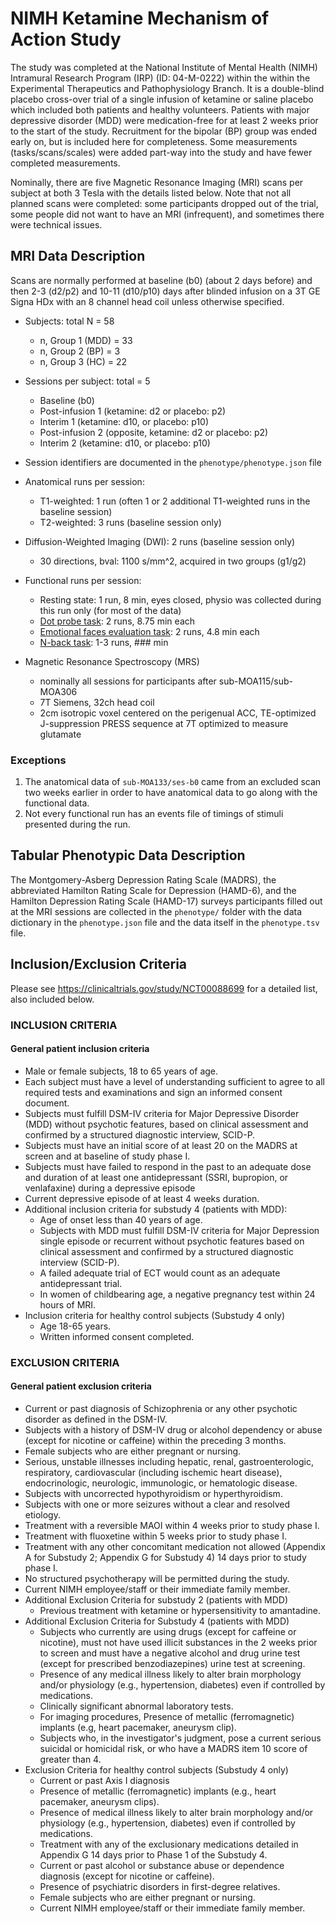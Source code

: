 # NIMH Ketamine Mechanism of Action Study

The study was completed at the National Institute of Mental Health (NIMH) Intramural Research Program (IRP)  (ID: 04-M-0222) within the within the Experimental Therapeutics and Pathophysiology Branch.  It is a double-blind placebo cross-over trial of a single infusion of ketamine or saline placebo which included both patients and healthy volunteers. Patients with major depressive disorder (MDD) were medication-free for at least 2 weeks prior to the start of the study. Recruitment for the bipolar (BP) group was ended early on, but is included here for completeness. Some measurements (tasks/scans/scales) were added part-way into the study and have fewer completed measurements.

Nominally, there are five Magnetic Resonance Imaging (MRI) scans per subject at both 3 Tesla with the details listed below. Note that not all planned scans were completed: some participants dropped out of the trial, some people did not want to have an MRI (infrequent), and sometimes there were technical issues.

## MRI Data Description

Scans are normally performed at baseline (b0) (about 2 days before) and then 2-3 (d2/p2) and 10-11 (d10/p10) days after blinded infusion on a 3T GE Signa HDx with an 8 channel head coil unless otherwise specified.

- Subjects: total N = 58
  - n, Group 1 (MDD) = 33
  - n, Group 2 (BP) = 3
  - n, Group 3 (HC) = 22
- Sessions per subject: total = 5
  - Baseline (b0)
  - Post-infusion 1 (ketamine: d2 or placebo: p2)
  - Interim 1 (ketamine: d10, or placebo: p10)
  - Post-infusion 2 (opposite, ketamine: d2 or placebo: p2)
  - Interim 2 (ketamine: d10, or placebo: p10)
- Session identifiers are documented in the `phenotype/phenotype.json` file
- Anatomical runs per session:
  - T1-weighted: 1 run (often 1 or 2 additional T1-weighted runs in the baseline session)
  - T2-weighted: 3 runs (baseline session only)
- Diffusion-Weighted Imaging (DWI): 2 runs (baseline session only)
  - 30 directions, bval: 1100 s/mm^2, acquired in two groups (g1/g2)

- Functional runs per session:
  - Resting state: 1 run, 8 min, eyes closed, physio was collected during this run only (for most of the data)
  - [Dot probe task](https://www.sciencedirect.com/science/article/pii/S2213158218302183): 2 runs, 8.75 min each
  - [Emotional faces evaluation task](https://www.sciencedirect.com/science/article/pii/S0165032720328512): 2 runs, 4.8 min each
  - [N-back task](): 1-3 runs, ### min

- Magnetic Resonance Spectroscopy (MRS)
  - nominally all sessions for participants after sub-MOA115/sub-MOA306
  - 7T Siemens, 32ch head coil
  - 2cm isotropic voxel centered on the perigenual ACC, TE-optimized J-suppression PRESS sequence at 7T optimized to measure glutamate

### Exceptions

1. The anatomical data of `sub-MOA133/ses-b0` came from an excluded scan two weeks earlier in order to have anatomical data to go along with the functional data.
1. Not every functional run has an events file of timings of stimuli presented during the run.

## Tabular Phenotypic Data Description

The Montgomery-Asberg Depression Rating Scale (MADRS), the abbreviated Hamilton Rating Scale for Depression (HAMD-6), and the Hamilton Depression Rating Scale (HAMD-17) surveys participants filled out at the MRI sessions are collected in the `phenotype/` folder with the data dictionary in the `phenotype.json` file and the data itself in the `phenotype.tsv` file.

## Inclusion/Exclusion Criteria

Please see https://clinicaltrials.gov/study/NCT00088699 for a detailed list, also included below.

### INCLUSION CRITERIA

#### General patient inclusion criteria

- Male or female subjects, 18 to 65 years of age.
- Each subject must have a level of understanding sufficient to agree to all required tests and examinations and sign an informed consent document.
- Subjects must fulfill DSM-IV criteria for Major Depressive Disorder (MDD) without psychotic features, based on clinical assessment and confirmed by a structured diagnostic interview, SCID-P.
- Subjects must have an initial score of at least 20 on the MADRS at screen and at baseline of study phase I.
- Subjects must have failed to respond in the past to an adequate dose and duration of at least one antidepressant (SSRI, bupropion, or venlafaxine) during a depressive episode
- Current depressive episode of at least 4 weeks duration.
- Additional inclusion criteria for substudy 4 (patients with MDD):
  - Age of onset less than 40 years of age.
  - Subjects with MDD must fulfill DSM-IV criteria for Major Depression single episode or recurrent without psychotic features based on clinical assessment and confirmed by a structured diagnostic interview (SCID-P).
  - A failed adequate trial of ECT would count as an adequate antidepressant trial.
  - In women of childbearing age, a negative pregnancy test within 24 hours of MRI.
- Inclusion criteria for healthy control subjects (Substudy 4 only)
  - Age 18-65 years.
  - Written informed consent completed.

### EXCLUSION CRITERIA

#### General patient exclusion criteria

- Current or past diagnosis of Schizophrenia or any other psychotic disorder as defined in the DSM-IV.
- Subjects with a history of DSM-IV drug or alcohol dependency or abuse (except for nicotine or caffeine) within the preceding 3 months.
- Female subjects who are either pregnant or nursing.
- Serious, unstable illnesses including hepatic, renal, gastroenterologic, respiratory, cardiovascular (including ischemic heart disease), endocrinologic, neurologic, immunologic, or hematologic disease.
- Subjects with uncorrected hypothyroidism or hyperthyroidism.
- Subjects with one or more seizures without a clear and resolved etiology.
- Treatment with a reversible MAOI within 4 weeks prior to study phase I.
- Treatment with fluoxetine within 5 weeks prior to study phase I.
- Treatment with any other concomitant medication not allowed (Appendix A for Substudy 2; Appendix G for Substudy 4) 14 days prior to study phase I.
- No structured psychotherapy will be permitted during the study.
- Current NIMH employee/staff or their immediate family member.
- Additional Exclusion Criteria for substudy 2 (patients with MDD)
  - Previous treatment with ketamine or hypersensitivity to amantadine.
- Additional Exclusion Criteria for Substudy 4 (patients with MDD)
  - Subjects who currently are using drugs (except for caffeine or nicotine), must not have used illicit substances in the 2 weeks prior to screen and must have a negative alcohol and drug urine test (except for prescribed benzodiazepines) urine test at screening.
  - Presence of any medical illness likely to alter brain morphology and/or physiology (e.g., hypertension, diabetes) even if controlled by medications.
  - Clinically significant abnormal laboratory tests.
  - For imaging procedures, Presence of metallic (ferromagnetic) implants (e.g, heart pacemaker, aneurysm clip).
  - Subjects who, in the investigator's judgment, pose a current serious suicidal or homicidal risk, or who have a MADRS item 10 score of greater than 4.
- Exclusion Criteria for healthy control subjects (Substudy 4 only)
  - Current or past Axis I diagnosis
  - Presence of metallic (ferromagnetic) implants (e.g., heart pacemaker, aneurysm clips).
  - Presence of medical illness likely to alter brain morphology and/or physiology (e.g., hypertension, diabetes) even if controlled by medications.
  - Treatment with any of the exclusionary medications detailed in Appendix G 14 days prior to Phase 1 of the Substudy 4.
  - Current or past alcohol or substance abuse or dependence diagnosis (except for nicotine or caffeine).
  - Presence of psychiatric disorders in first-degree relatives.
  - Female subjects who are either pregnant or nursing.
  - Current NIMH employee/staff or their immediate family member.
